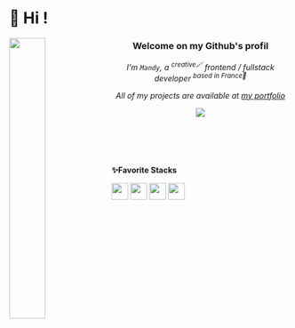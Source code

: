 <h1>👋 Hi !</h1>
<img  align="left" src="https://gifsec.com/wp-content/uploads/2022/11/retro-anime-gif-3.gif" alt="" width="36%"/> 

<div align="center">
  <h3>Welcome on my Github's profil</h3>

*I'm `Mandy`, a <sup>creative🪄</sup> frontend / fullstack developer <sup>based in France🥖</sup>*
  
*All of my projects are available at <a href="[www.linkedin.com/in/mandy-thorel](https://mdytrl.com/)" target="blank">my portfolio</a>*

  <a href="www.linkedin.com/in/mandy-thorel" target="_blank">
    <img src="https://skillicons.dev/icons?i=linkedin" />
  </a>
  </br></br>
</div>
  
#

</br>
<div>
  
**✨Favorite Stacks**

<img src="https://ziadoua.github.io/m3-Markdown-Badges/badges/React/react3.svg" height="30" /> <img src="https://ziadoua.github.io/m3-Markdown-Badges/badges/TypeScript/typescript2.svg"  height="30"/> <img src="https://ziadoua.github.io/m3-Markdown-Badges/badges/NextJS/nextjs1.svg" height="30"/> <img src="https://ziadoua.github.io/m3-Markdown-Badges/badges/TailwindCSS/tailwindcss3.svg"  height="30"/>



<img src="https://github-readme-streak-stats.herokuapp.com/?user=mandytrl&" alt="" /> 


<!--- comments plugins
[![SVG Banners](https://svg-banners.vercel.app/api?type=typeWriter&text1=👋%20Hi%20!%20Welcome%20on%20my%20Github%20profil&height=200)](https://github.com/Akshay090/svg-banners) banner typing
[![fav-stacks](https://skillicons.dev/icons?i=react,next,typescript,tailwind)](https://skillicons.dev) list of icons
<img src="https://github-profile-trophy.vercel.app/?username=mandytrl&title=Commits,Repositories,Followers&theme=oldie&margin-w=5&no-frame=true"  alt="" /> cool trophys on github
<img align="center" src="https://github-readme-stats.vercel.app/api?username=mandytrl&show_icons=true&locale=en" alt="mandytrl" /> github metrics
<img src="https://github-readme-streak-stats.herokuapp.com/?user=mandytrl&" alt="mandytrl" /> github metrics streaks
<img src="https://github-readme-stats.vercel.app/api/top-langs?username=mandytrl&show_icons=true&locale=en&layout=compact" alt="mandytrl" /> most languages use


